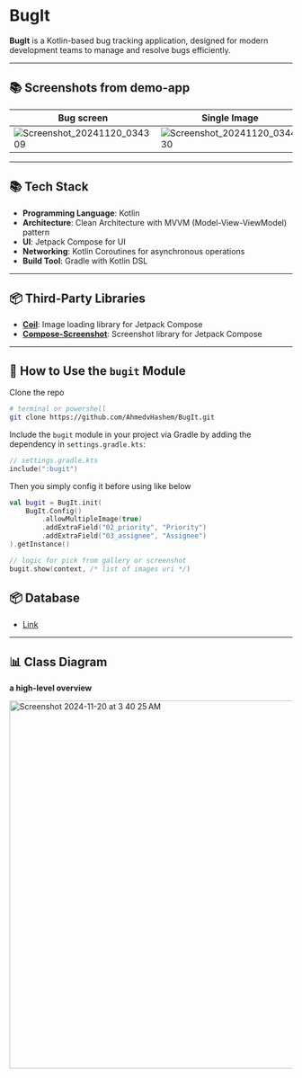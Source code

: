 # BugIt

**BugIt** is a Kotlin-based bug tracking application, designed for modern development teams to manage and resolve bugs efficiently.

---
## 📚 Screenshots from demo-app
| Bug screen    | Single Image  | Multi-Image   |
| ------------- | ------------- | ------------- |
| ![Screenshot_20241120_034309](https://github.com/user-attachments/assets/b49f172a-62b7-458a-ace6-f7fc731809a4)  | ![Screenshot_20241120_034430](https://github.com/user-attachments/assets/2f34988b-6756-49eb-9f63-df6fc3101671)  | ![Screenshot_20241120_034642](https://github.com/user-attachments/assets/ad1dd62d-24df-4340-aca8-faa3daac1cde) |

---

## 📚 Tech Stack
- **Programming Language**: Kotlin
- **Architecture**: Clean Architecture with MVVM (Model-View-ViewModel) pattern
- **UI**: Jetpack Compose for UI
- **Networking**: Kotlin Coroutines for asynchronous operations
- **Build Tool**: Gradle with Kotlin DSL

---

## 📦 Third-Party Libraries
- **[Coil](https://coil-kt.github.io/coil/)**: Image loading library for Jetpack Compose
- **[Compose-Screenshot](https://github.com/SmartToolFactory/Compose-Screenshot/)**: Screenshot library for Jetpack Compose

---

## 🚀 How to Use the `bugit` Module
  Clone the repo
  ```sh
  # terminal or powershell
  git clone https://github.com/AhmedvHashem/BugIt.git
  ```
  Include the `bugit` module in your project via Gradle by adding the dependency in `settings.gradle.kts`:
  ```kotlin
  // settings.gradle.kts
  include(":bugit")
  ```

  Then you simply config it before using like below
  ```kotlin
  val bugit = BugIt.init(
      BugIt.Config()
          .allowMultipleImage(true)
          .addExtraField("02_priority", "Priority")
          .addExtraField("03_assignee", "Assignee")
  ).getInstance()

  // logic for pick from gallery or screenshot
  bugit.show(context, /* list of images uri */)
  ```

## 📦 Database
- [Link](https://drive.google.com/drive/folders/1meSFbpvbwgKAJ2kAKBThQF400X8JOcPp?usp=drive_link)
---

## 📊 Class Diagram
**a high-level overview**

<img width="655" alt="Screenshot 2024-11-20 at 3 40 25 AM" src="https://github.com/user-attachments/assets/a2029f02-a3e8-4a3e-9eb4-179cddc894e6">



   
